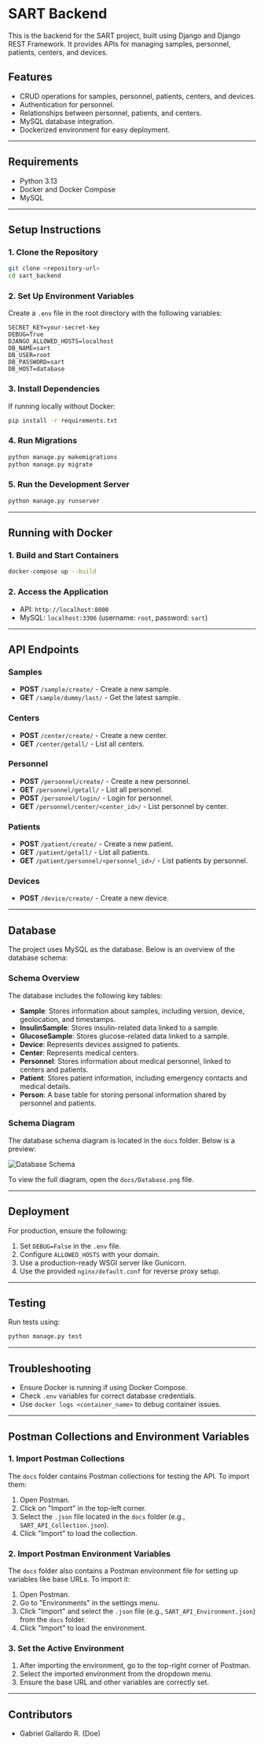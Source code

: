 # SART Backend

This is the backend for the SART project, built using Django and Django REST Framework. It provides APIs for managing samples, personnel, patients, centers, and devices.

## Features
- CRUD operations for samples, personnel, patients, centers, and devices.
- Authentication for personnel.
- Relationships between personnel, patients, and centers.
- MySQL database integration.
- Dockerized environment for easy deployment.

---

## Requirements
- Python 3.13
- Docker and Docker Compose
- MySQL

---

## Setup Instructions

### 1. Clone the Repository
```bash
git clone <repository-url>
cd sart_backend
```

### 2. Set Up Environment Variables
Create a `.env` file in the root directory with the following variables:
```env
SECRET_KEY=your-secret-key
DEBUG=True
DJANGO_ALLOWED_HOSTS=localhost
DB_NAME=sart
DB_USER=root
DB_PASSWORD=sart
DB_HOST=database
```

### 3. Install Dependencies
If running locally without Docker:
```bash
pip install -r requirements.txt
```

### 4. Run Migrations
```bash
python manage.py makemigrations
python manage.py migrate
```

### 5. Run the Development Server
```bash
python manage.py runserver
```

---

## Running with Docker

### 1. Build and Start Containers
```bash
docker-compose up --build
```

### 2. Access the Application
- API: `http://localhost:8000`
- MySQL: `localhost:3306` (username: `root`, password: `sart`)

---

## API Endpoints

### Samples
- **POST** `/sample/create/` - Create a new sample.
- **GET** `/sample/dummy/last/` - Get the latest sample.

### Centers
- **POST** `/center/create/` - Create a new center.
- **GET** `/center/getall/` - List all centers.

### Personnel
- **POST** `/personnel/create/` - Create a new personnel.
- **GET** `/personnel/getall/` - List all personnel.
- **POST** `/personnel/login/` - Login for personnel.
- **GET** `/personnel/center/<center_id>/` - List personnel by center.

### Patients
- **POST** `/patient/create/` - Create a new patient.
- **GET** `/patient/getall/` - List all patients.
- **GET** `/patient/personnel/<personnel_id>/` - List patients by personnel.

### Devices
- **POST** `/device/create/` - Create a new device.

---

## Database

The project uses MySQL as the database. Below is an overview of the database schema:

### Schema Overview
The database includes the following key tables:
- **Sample**: Stores information about samples, including version, device, geolocation, and timestamps.
- **InsulinSample**: Stores insulin-related data linked to a sample.
- **GlucoseSample**: Stores glucose-related data linked to a sample.
- **Device**: Represents devices assigned to patients.
- **Center**: Represents medical centers.
- **Personnel**: Stores information about medical personnel, linked to centers and patients.
- **Patient**: Stores patient information, including emergency contacts and medical details.
- **Person**: A base table for storing personal information shared by personnel and patients.

### Schema Diagram
The database schema diagram is located in the `docs` folder. Below is a preview:

![Database Schema](docs/Database.png)

To view the full diagram, open the `docs/Database.png` file.

---

## Deployment
For production, ensure the following:
1. Set `DEBUG=False` in the `.env` file.
2. Configure `ALLOWED_HOSTS` with your domain.
3. Use a production-ready WSGI server like Gunicorn.
4. Use the provided `nginx/default.conf` for reverse proxy setup.

---

## Testing
Run tests using:
```bash
python manage.py test
```

---

## Troubleshooting
- Ensure Docker is running if using Docker Compose.
- Check `.env` variables for correct database credentials.
- Use `docker logs <container_name>` to debug container issues.

---

## Postman Collections and Environment Variables

### 1. Import Postman Collections
The `docs` folder contains Postman collections for testing the API. To import them:
1. Open Postman.
2. Click on "Import" in the top-left corner.
3. Select the `.json` file located in the `docs` folder (e.g., `SART_API_Collection.json`).
4. Click "Import" to load the collection.

### 2. Import Postman Environment Variables
The `docs` folder also contains a Postman environment file for setting up variables like base URLs. To import it:
1. Open Postman.
2. Go to "Environments" in the settings menu.
3. Click "Import" and select the `.json` file (e.g., `SART_API_Environment.json`) from the `docs` folder.
4. Click "Import" to load the environment.

### 3. Set the Active Environment
1. After importing the environment, go to the top-right corner of Postman.
2. Select the imported environment from the dropdown menu.
3. Ensure the base URL and other variables are correctly set.

---

## Contributors
- Gabriel Gallardo R. (Doe)
